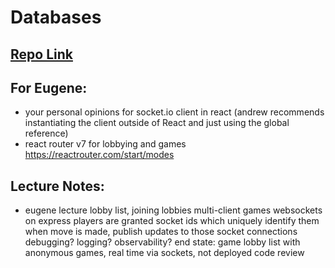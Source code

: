 # Databases

## [Repo Link](https://github.com/fractal-bootcamp/assignment-3-databases)


## For Eugene:
- your personal opinions for socket.io client in react (andrew recommends instantiating the client outside of React and just using the global reference)
- react router v7 for lobbying and games https://reactrouter.com/start/modes

## Lecture Notes:

- eugene lecture
lobby list, joining lobbies
multi-client games
websockets on express
players are granted socket ids which uniquely identify them
when move is made, publish updates to those socket connections
debugging? logging? observability?
end state: game lobby list with anonymous games, real time via sockets, not deployed
code review

